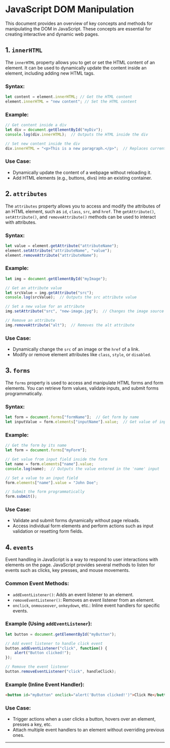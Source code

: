 # JavaScript DOM Manipulation

This document provides an overview of key concepts and methods for manipulating the DOM in JavaScript. These concepts are essential for creating interactive and dynamic web pages.

## 1. `innerHTML`

The `innerHTML` property allows you to get or set the HTML content of an element. It can be used to dynamically update the content inside an element, including adding new HTML tags.

### Syntax:
```javascript
let content = element.innerHTML; // Get the HTML content
element.innerHTML = "new content"; // Set the HTML content
```

### Example:
```javascript
// Get content inside a div
let div = document.getElementById("myDiv");
console.log(div.innerHTML);  // Outputs the HTML inside the div

// Set new content inside the div
div.innerHTML = "<p>This is a new paragraph.</p>";  // Replaces current content
```

### Use Case:
- Dynamically update the content of a webpage without reloading it.
- Add HTML elements (e.g., buttons, divs) into an existing container.

## 2. `attributes`

The `attributes` property allows you to access and modify the attributes of an HTML element, such as `id`, `class`, `src`, and `href`. The `getAttribute()`, `setAttribute()`, and `removeAttribute()` methods can be used to interact with attributes.

### Syntax:
```javascript
let value = element.getAttribute("attributeName");
element.setAttribute("attributeName", "value");
element.removeAttribute("attributeName");
```

### Example:
```javascript
let img = document.getElementById("myImage");

// Get an attribute value
let srcValue = img.getAttribute("src");
console.log(srcValue);  // Outputs the src attribute value

// Set a new value for an attribute
img.setAttribute("src", "new-image.jpg");  // Changes the image source

// Remove an attribute
img.removeAttribute("alt");  // Removes the alt attribute
```

### Use Case:
- Dynamically change the `src` of an image or the `href` of a link.
- Modify or remove element attributes like `class`, `style`, or `disabled`.

## 3. `forms`

The `forms` property is used to access and manipulate HTML forms and form elements. You can retrieve form values, validate inputs, and submit forms programmatically.

### Syntax:
```javascript
let form = document.forms["formName"];  // Get form by name
let inputValue = form.elements["inputName"].value;  // Get value of input field
```

### Example:
```javascript
// Get the form by its name
let form = document.forms["myForm"];

// Get value from input field inside the form
let name = form.elements["name"].value;
console.log(name);  // Outputs the value entered in the 'name' input

// Set a value to an input field
form.elements["name"].value = "John Doe";

// Submit the form programmatically
form.submit();
```

### Use Case:
- Validate and submit forms dynamically without page reloads.
- Access individual form elements and perform actions such as input validation or resetting form fields.

## 4. `events`

Event handling in JavaScript is a way to respond to user interactions with elements on the page. JavaScript provides several methods to listen for events such as clicks, key presses, and mouse movements.

### Common Event Methods:

- `addEventListener()`: Adds an event listener to an element.
- `removeEventListener()`: Removes an event listener from an element.
- `onclick`, `onmouseover`, `onkeydown`, etc.: Inline event handlers for specific events.

### Example (Using `addEventListener`):
```javascript
let button = document.getElementById("myButton");

// Add event listener to handle click event
button.addEventListener("click", function() {
    alert("Button clicked!");
});

// Remove the event listener
button.removeEventListener("click", handleClick);
```

### Example (Inline Event Handler):
```html
<button id="myButton" onclick="alert('Button clicked!')">Click Me</button>
```

### Use Case:
- Trigger actions when a user clicks a button, hovers over an element, presses a key, etc.
- Attach multiple event handlers to an element without overriding previous ones.

---